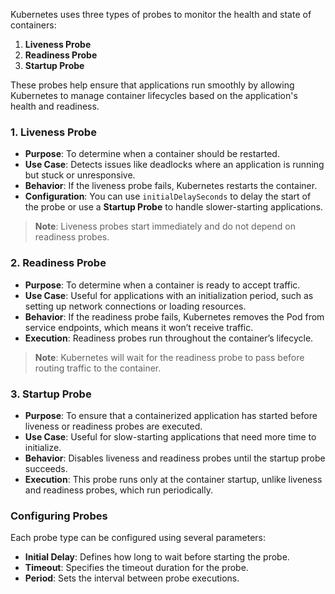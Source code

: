 
Kubernetes uses three types of probes to monitor the health and state of containers:

1. **Liveness Probe**
2. **Readiness Probe**
3. **Startup Probe**

These probes help ensure that applications run smoothly by allowing Kubernetes to manage container lifecycles based on the application's health and readiness.


### 1. Liveness Probe

- **Purpose**: To determine when a container should be restarted.
- **Use Case**: Detects issues like deadlocks where an application is running but stuck or unresponsive.
- **Behavior**: If the liveness probe fails, Kubernetes restarts the container.
- **Configuration**: You can use `initialDelaySeconds` to delay the start of the probe or use a **Startup Probe** to handle slower-starting applications.

> **Note**: Liveness probes start immediately and do not depend on readiness probes.


### 2. Readiness Probe

- **Purpose**: To determine when a container is ready to accept traffic.
- **Use Case**: Useful for applications with an initialization period, such as setting up network connections or loading resources.
- **Behavior**: If the readiness probe fails, Kubernetes removes the Pod from service endpoints, which means it won’t receive traffic.
- **Execution**: Readiness probes run throughout the container’s lifecycle.

> **Note**: Kubernetes will wait for the readiness probe to pass before routing traffic to the container.


### 3. Startup Probe

- **Purpose**: To ensure that a containerized application has started before liveness or readiness probes are executed.
- **Use Case**: Useful for slow-starting applications that need more time to initialize.
- **Behavior**: Disables liveness and readiness probes until the startup probe succeeds.
- **Execution**: This probe runs only at the container startup, unlike liveness and readiness probes, which run periodically.


### Configuring Probes

Each probe type can be configured using several parameters:
- **Initial Delay**: Defines how long to wait before starting the probe.
- **Timeout**: Specifies the timeout duration for the probe.
- **Period**: Sets the interval between probe executions.
